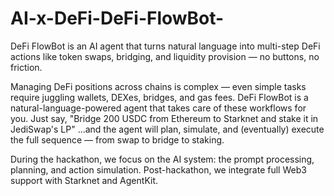 # AI-x-DeFi-DeFi-FlowBot-
DeFi FlowBot is an AI agent that turns natural language into multi-step DeFi actions like token swaps, bridging, and liquidity provision — no buttons, no friction.

Managing DeFi positions across chains is complex — even simple tasks require juggling wallets, DEXes, bridges, and gas fees. DeFi FlowBot is a natural-language-powered agent that takes care of these workflows for you. Just say,
"Bridge 200 USDC from Ethereum to Starknet and stake it in JediSwap's LP"
…and the agent will plan, simulate, and (eventually) execute the full sequence — from swap to bridge to staking.

During the hackathon, we focus on the AI system: the prompt processing, planning, and action simulation. Post-hackathon, we integrate full Web3 support with Starknet and AgentKit.

